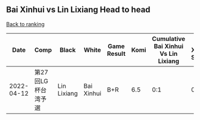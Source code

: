 ## Bai Xinhui vs Lin Lixiang Head to head

[Back to ranking](../../index.md)




| **Date** | **Comp** | **Black** | **White** | **Game Result** | **Komi** | **Cumulative Bai Xinhui Vs Lin Lixiang** | **Bai Xinhui Streak** | **Lin Lixiang Streak** | 
| --- | --- | --- | --- | --- | --- | --- | --- | --- |
| 2022-04-12 | 第27回LG杯台湾予選 | Lin Lixiang | Bai Xinhui | B+R | 6.5 | 0:1 | 0 | 1 |




